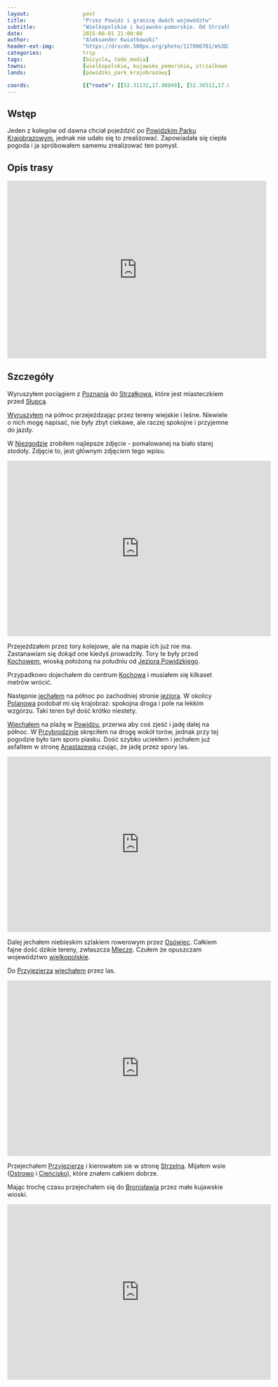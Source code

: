 ```yaml
---
layout:                 post
title:                  "Przez Powidz i granicę dwóch województw"
subtitle:               "Wielkopolskie i kujawsko-pomorskie. Od Strzałkowa do Strzelna."
date:                   2015-08-01 21:00:00
author:                 "Aleksander Kwiatkowski"
header-ext-img:         "https://drscdn.500px.org/photo/117006701/m%3D2048/3d23b55abe3b31f6a01d06f559db95e3"
categories:             trip
tags:                   [bicycle, todo_media]
towns:                  [wielkopolskie, kujawsko_pomorskie, strzalkowo, powidz, orchowo, jeziora_wielkie, strzelno]
lands:                  [powidzki_park_krajobrazowy]

coords:                 [{"route": [[52.31132,17.80849], [52.36512,17.88866], [52.36397,17.93930], [52.41112,17.90909], [52.45162,18.02341], [52.48676,18.04436], [52.48017,18.08607], [52.53889,18.14547], [52.56467,18.10547], [52.62150,18.16006], [52.62182,18.12555], [52.64567,18.11594]], "type": "bicycle"}]
---
```


[vimeo-1]:               https://vimeo.com/135293381
[vimeo-2]:               https://vimeo.com/135331028
[vimeo-3]:               https://vimeo.com/135346227
[vimeo-4]:               https://vimeo.com/135350065
[vimeo-5]:               https://vimeo.com/135355794
[vimeo-6]:               https://vimeo.com/135615650
[vimeo-7]:               https://vimeo.com/135699638
[vimeo-8]:               https://vimeo.com/135737760
[vimeo-9]:               https://vimeo.com/135739799

[wiki-powidzki-park]:      https://pl.wikipedia.org/wiki/Powidzki_Park_Krajobrazowy
[wiki-jezioro-powidzkie]:  https://pl.wikipedia.org/wiki/Jezioro_Powidzkie
[wiki-poznan]:             https://pl.wikipedia.org/wiki/Pozna%C5%84
[wiki-strzalkowo]:         https://pl.wikipedia.org/wiki/Strza%C5%82kowo_(wojew%C3%B3dztwo_wielkopolskie)
[wiki-slupca]:             https://pl.wikipedia.org/wiki/S%C5%82upca
[wiki-niezgoda]:           https://pl.wikipedia.org/wiki/Niezgoda_(wojew%C3%B3dztwo_wielkopolskie)
[wiki-kochowo]:            https://pl.wikipedia.org/wiki/Kochowo
[wiki-polanowa]:           https://pl.wikipedia.org/wiki/Polanowo_(powiat_s%C5%82upecki)
[wiki-powidz]:             https://pl.wikipedia.org/wiki/Powidz_(wojew%C3%B3dztwo_wielkopolskie)
[wiki-przybrodzin]:        https://pl.wikipedia.org/wiki/Przybrodzin
[wiki-anastazewo]:         https://pl.wikipedia.org/wiki/Anastazewo
[wiki-osowiec]:            https://pl.wikipedia.org/wiki/Os%C3%B3wiec_(powiat_s%C5%82upecki)
[wiki-mlecze]:             https://pl.wikipedia.org/wiki/Mlecze
[wiki-wielkopolskie]:      https://pl.wikipedia.org/wiki/Wojew%C3%B3dztwo_wielkopolskie
[wiki-przyjezierze]:       https://pl.wikipedia.org/wiki/Przyjezierze_(wojew%C3%B3dztwo_kujawsko-pomorskie)
[wiki-strzelno]:           https://pl.wikipedia.org/wiki/Strzelno
[wiki-ostrowo]:            https://pl.wikipedia.org/wiki/Ostrowo_(wie%C5%9B_w_powiecie_mogile%C5%84skim)
[wiki-ciensisko]:          https://pl.wikipedia.org/wiki/Ciencisko
[wiki-bronislaw]:          https://pl.wikipedia.org/wiki/Bronis%C5%82aw_(powiat_mogile%C5%84ski)


Wstęp
-----

Jeden z kolegów od dawna chciał pojeździć po [Powidzkim Parku Krajobrazowym][wiki-powidzki-park],
jednak nie udało się to zrealizować. Zapowiadała się ciepła pogoda i ja spróbowałem samemu
zrealizować ten pomysł.

Opis trasy
----------

<iframe height='405' width='590' frameborder='0' allowtransparency='true' scrolling='no' src='https://www.strava.com/activities/359582810/embed/3537dc4e559003b3c45cfcf364eb07e265f36133'></iframe>

Szczegóły
---------

Wyruszyłem pociągiem z [Poznania][wiki-poznan] do [Strzałkowa][wiki-strzalkowo], które
jest miasteczkiem przed [Słupcą][wiki-slupca].

[Wyruszyłem][vimeo-1] na północ przejeżdzając przez tereny wiejskie i leśne.
Niewiele o nich mogę napisać, nie były zbyt ciekawe, ale raczej spokojne i przyjemne
do jazdy.

W [Niezgodzie][wiki-niezgoda] zrobiłem najlepsze zdjęcie - pomalowanej na biało
starej stodoły. Zdjęcie to, jest głównym zdjęciem tego wpisu.

<div class="vimeo"><iframe src='http://player.vimeo.com/video/135331028' width="600" height="400" frameborder="0" webkitAllowFullScreen mozallowfullscreen allowFullScreen> </iframe></div>

Przejeżdzałem przez tory kolejowe, ale na mapie ich już nie ma. Zastanawiam się
dokąd one kiedyś prowadziły. Tory te były przed [Kochowem][wiki-kochowo],
wioską położoną na południu od [Jeziora Powidzkiego][wiki-jezioro-powidzkie].

Przypadkowo dojechałem do centrum [Kochowa][wiki-kochowo] i musiałem się
kilkaset metrów wrócić.

Następnie [jechałem][vimeo-3] na północ po zachodniej stronie [jeziora][wiki-jezioro-powidzkie].
W okolicy [Polanowa][wiki-polanowa] podobał mi się krajobraz:
spokojna droga i pole na lekkim wzgórzu. Taki teren był dość krótko niestety.

[Wjechałem][vimeo-4] na plażę w [Powidzu][wiki-powidz], przerwa aby coś zjeść i jadę dalej na
północ. W [Przybrodzinie][wiki-przybrodzin] skręciłem na drogę wokół torów,
jednak przy tej pogodzie było tam sporo piasku. Dość szybko uciekłem i jechałem
już asfaltem w stronę [Anastazewa][wiki-anastazewo] czując, że jadę przez
spory las.

<div class="vimeo"><iframe src='http://player.vimeo.com/video/135355794' width="600" height="400" frameborder="0" webkitAllowFullScreen mozallowfullscreen allowFullScreen> </iframe></div>

Dalej jechałem niebieskim szlakiem rowerowym przez [Osówiec][wiki-osowiec].
Całkiem fajne dość dzikie tereny, zwłaszcza [Mlecze][wiki-mlecze]. Czułem że opuszczam
województwo [wielkopolskie][wiki-wielkopolskie].

Do [Przyjezierza][wiki-przyjezierze] [wjechałem][vimeo-6] przez las.

<div class="vimeo"><iframe src='http://player.vimeo.com/video/135699638' width="600" height="400" frameborder="0" webkitAllowFullScreen mozallowfullscreen allowFullScreen> </iframe></div>

Przejechałem [Przyjezierze][wiki-przyjezierze] i kierowałem sie w stronę [Strzelna][wiki-strzelno].
Mijałem wsie ([Ostrowo][wiki-ostrowo] i [Cieńcisko][wiki-ciensisko]),
które znałem całkiem dobrze.

Mając trochę czasu przejechałem się do [Bronisławia][wiki-bronislaw] przez małe
kujawskie wioski.

<div class="vimeo"><iframe src='http://player.vimeo.com/video/135737760' width="600" height="400" frameborder="0" webkitAllowFullScreen mozallowfullscreen allowFullScreen> </iframe></div>
